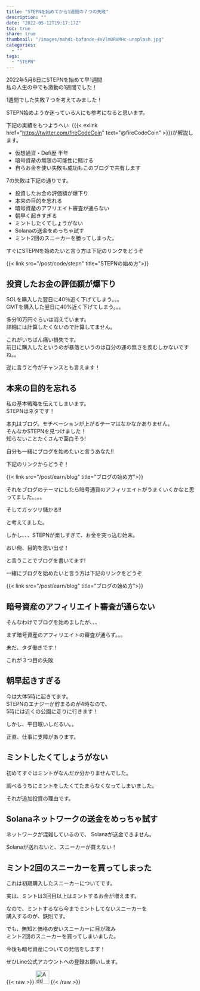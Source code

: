 ```yaml
---
title: "STEPNを始めてから1週間の７つの失敗"
description: ""
date: "2022-05-12T19:17:17Z"
toc: true
share: true
thumbnail: "/images/mahdi-bafande-4xVlmURVMHc-unsplash.jpg"
categories:
  - ""
tags:
  - "STEPN"
---
```


2022年5月8日にSTEPNを始めて早1週間  
私の人生の中でも激動の1週間でした！  

1週間でした失敗７つを考えてみました！  
  
STEPN始めようか迷っている人にも参考になると思います。  

<!--more-->

下記の実績をもつようへい（{{< exlink href="https://twitter.com/fireCodeCoin" text="@fireCodeCoin" >}})が解説します。

- 仮想通貨・Defi歴 半年
- 暗号資産の無限の可能性に賭ける
- 自らお金を使い失敗も成功もこのブログで共有します 
  
7の失敗は下記の通りです。
- 投資したお金の評価額が爆下り
- 本来の目的を忘れる
- 暗号資産のアフリエイト審査が通らない
- 朝早く起きすぎる
- ミントしたくてしょうがない
- Solanaの送金をめっちゃ試す
- ミント2回のスニーカーを勝ってしまった。

すぐにSTEPNを始めたいと言う方は下記のリンクをどうぞ

{{< link src="/post/code/stepn" title="STEPNの始め方">}}

## 投資したお金の評価額が爆下り

SOLを購入した翌日に40％近く下げてしまう。。。  
GMTを購入した翌日に40%近く下げてしまう。。。  

多分10万円ぐらいは消えています。  
詳細には計算したくないので計算してません。  

これがいちばん痛い損失です。  
前日に購入したというのが暴落というのは自分の運の無さを羨むしかないですね。。  
  
逆に言うと今がチャンスとも言えます！

## 本来の目的を忘れる

私の基本戦略を伝えてしまいます。  
STEPNはネタです！  

本丸はブログ。モチベーションが上がるテーマはなかなかありません。   
そんなかSTEPNを見つけました！  
知らないことたくさんで面白そう!  

自分も一緒にブログを始めたいと言うあなた!!
  
下記のリンクからどうぞ！

{{< link src="/post/earn/blog" title="ブログの始め方">}}

それをブログのテーマにしたら暗号通貨のアフィリエイトがうまくいくかなと思ってました。。。。  

そしてガッツリ儲かる!!

と考えてました。  

しかし、、、STEPNが楽しすぎて、お金を突っ込む始末。  

おい俺、目的を思い出せ！  

と言うことでブログを書いてます!

一緒にブログを始めたいと言う方は下記のリンクをどうぞ

{{< link src="/post/earn/blog" title="ブログの始め方">}}

## 暗号資産のアフィリエイト審査が通らない

そんなわけでブログを始めましたが、、、  

まず暗号資産のアフィリエイトの審査が通らず。。。 

未だ、タダ働きです！

これが３つ目の失敗

## 朝早起きすぎる

今は大体5時に起きてます。  
STEPNのエナジーが貯まるのが4時なので、  
5時には近くの公園に走りに行きます！  

しかし、平日眠いしだるい。。  

正直、仕事に支障があります。

## ミントしたくてしょうがない

初めてすぐはミントがなんだか分かりませんでした。  

調べるうちにミントをしたくてたまらなくなってしまいました。  

それが追加投資の理由です。  

## Solanaネットワークの送金をめっちゃ試す

ネットワークが混雑しているので、
Solanaが送金できません。

Solanaが送れないと、スニーカーが買えない！

## ミント2回のスニーカーを買ってしまった

これは初期購入したスニーカーについてです。  

実は、ミントは3回目以上はミントするお金が増えます。  

なので、ミントするなら今までミントしてないスニーカーを  
購入するのが、鉄則です。

でも、無知と価格の安いスニーカーに目が眩み    
ミント2回のスニーカーを買ってしまいました。  

今後も暗号資産についての発信をします！

ぜひLine公式アカウントへの登録お願いします。

{{< raw >}}
<a href="https://lin.ee/s3Ji7QW"><img src="https://scdn.line-apps.com/n/line_add_friends/btn/en.png" alt="Add friend" height="36" border="0"></a>
{{< /raw >}}




